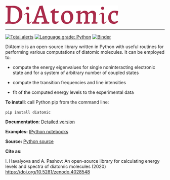 ![](./doc/logo.png)

---

[![Total alerts](https://img.shields.io/lgtm/alerts/g/ihavalyova/DiAtomic.svg?logo=lgtm&logoWidth=18)](https://lgtm.com/projects/g/ihavalyova/DiAtomic/alerts/)
[![Language grade: Python](https://img.shields.io/lgtm/grade/python/g/ihavalyova/DiAtomic.svg?logo=lgtm&logoWidth=18)](https://lgtm.com/projects/g/ihavalyova/DiAtomic/context:python)
[![Binder](https://mybinder.org/badge_logo.svg)](https://mybinder.org/v2/gh/ihavalyova/DiAtomic/master)

<!-- https://mybinder.org/v2/gh/ihavalyova/DiAtomic/master -->

DiAtomic is an open-source library written in Python with useful routines for performing various computations of diatomic molecules. It can be employed to:

- compute the energy eigenvalues for single noninteracting electronic state
and for a system of arbitrary number of coupled states

- compute the transition frequencies and line intensities

- fit of the computed energy levels to the experimental data

**To install**: call Python pip from the command line:

```pip install diatomic```

**Documentation**: <a href="https://github.com/ihavalyova/DiAtomic/blob/master/doc/Diatomic.md" target="_blank">Detailed version</a>

**Examples:** <a href="https://github.com/ihavalyova/DiAtomic/blob/master/doc/" target="_blank">IPython notebooks</a>

**Source:** <a href="https://github.com/ihavalyova/DiAtomic/tree/master/diatomic" target="_blank">Python source</a>

**Cite as:**

I. Havalyova and A. Pashov: Аn open-source library for calculating energy levels and spectra of diatomic molecules (2020) https://doi.org/10.5281/zenodo.4028548
